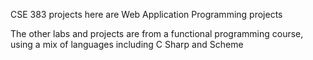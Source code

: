 CSE 383 projects here are Web Application Programming projects

The other labs and projects are from a functional programming course, using a mix of languages including C Sharp and Scheme
